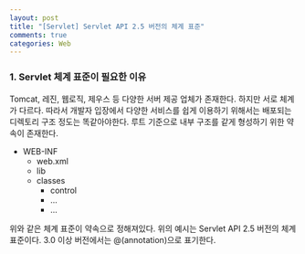 ```yaml
---
layout: post
title: "[Servlet] Servlet API 2.5 버전의 체계 표준"
comments: true
categories: Web
---
```


### 1. Servlet 체계 표준이 필요한 이유
Tomcat, 레진, 웹로직, 제우스 등 다양한 서버 제공 업체가 존재한다. 하지만 서로 체계가 다르다. 따라서 개발자 입장에서 다양한 서비스를 쉽게 이용하기 위해서는 배포되는 디렉토리 구조 정도는 똑같아야한다. 루트 기준으로 내부 구조를 같게 형성하기 위한 약속이 존재한다.

- WEB-INF
	- web.xml
	- lib
	- classes
		- control
		- ...
		- ...

위와 같은 체계 표준이 약속으로 정해져있다. 위의 예시는 Servlet API 2.5 버전의 체계 표준이다. 3.0 이상 버전에서는 @(annotation)으로 표기한다.
